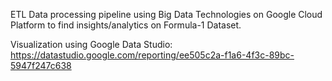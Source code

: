 ETL Data processing pipeline using Big Data Technologies on Google Cloud Platform to find insights/analytics on Formula-1 Dataset.

Visualization using Google Data Studio: 
https://datastudio.google.com/reporting/ee505c2a-f1a6-4f3c-89bc-5947f247c638
